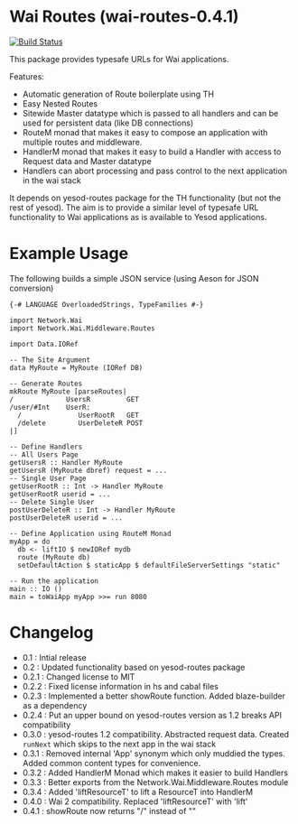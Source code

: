 Wai Routes (wai-routes-0.4.1)
==============================

[![Build Status](https://travis-ci.org/ajnsit/wai-routes.png)](https://travis-ci.org/ajnsit/wai-routes)

This package provides typesafe URLs for Wai applications.

Features:
  - Automatic generation of Route boilerplate using TH
  - Easy Nested Routes
  - Sitewide Master datatype which is passed to all handlers
    and can be used for persistent data (like DB connections)
  - RouteM monad that makes it easy to compose an application
    with multiple routes and middleware.
  - HandlerM monad that makes it easy to build a Handler
    with access to Request data and Master datatype
  - Handlers can abort processing and pass control to the next
    application in the wai stack

It depends on yesod-routes package for the TH functionality (but not the rest of yesod). The aim is to provide a similar level of typesafe URL functionality to Wai applications as is available to Yesod applications.


Example Usage
=============

The following builds a simple JSON service (using Aeson for JSON conversion)


    {-# LANGUAGE OverloadedStrings, TypeFamilies #-}

    import Network.Wai
    import Network.Wai.Middleware.Routes

    import Data.IORef

    -- The Site Argument
    data MyRoute = MyRoute (IORef DB)

    -- Generate Routes
    mkRoute MyRoute [parseRoutes|
    /             UsersR         GET
    /user/#Int    UserR:
      /              UserRootR   GET
      /delete        UserDeleteR POST
    |]

    -- Define Handlers
    -- All Users Page
    getUsersR :: Handler MyRoute
    getUsersR (MyRoute dbref) request = ...
    -- Single User Page
    getUserRootR :: Int -> Handler MyRoute
    getUserRootR userid = ...
    -- Delete Single User
    postUserDeleteR :: Int -> Handler MyRoute
    postUserDeleteR userid = ...

    -- Define Application using RouteM Monad
    myApp = do
      db <- liftIO $ newIORef mydb
      route (MyRoute db)
      setDefaultAction $ staticApp $ defaultFileServerSettings "static"

    -- Run the application
    main :: IO ()
    main = toWaiApp myApp >>= run 8080


Changelog
=========

* 0.1   : Intial release
* 0.2   : Updated functionality based on yesod-routes package
* 0.2.1 : Changed license to MIT
* 0.2.2 : Fixed license information in hs and cabal files
* 0.2.3 : Implemented a better showRoute function. Added blaze-builder as a dependency
* 0.2.4 : Put an upper bound on yesod-routes version as 1.2 breaks API compatibility
* 0.3.0 : yesod-routes 1.2 compatibility. Abstracted request data. Created `runNext` which skips to the next app in the wai stack
* 0.3.1 : Removed internal 'App' synonym which only muddied the types. Added common content types for convenience.
* 0.3.2 : Added HandlerM Monad which makes it easier to build Handlers
* 0.3.3 : Better exports from the Network.Wai.Middleware.Routes module
* 0.3.4 : Added 'liftResourceT' to lift a ResourceT into HandlerM
* 0.4.0 : Wai 2 compatibility. Replaced 'liftResourceT' with 'lift'
* 0.4.1 : showRoute now returns "/" instead of ""

